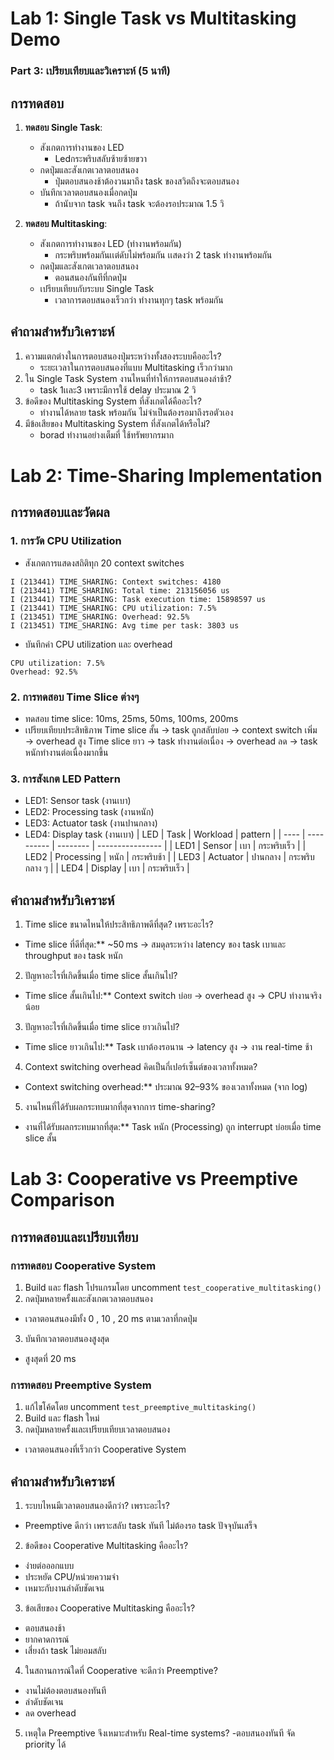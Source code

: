 # Lab 1: Single Task vs Multitasking Demo
### Part 3: เปรียบเทียบและวิเคราะห์ (5 นาที)

## การทดสอบ

1. **ทดสอบ Single Task**:
   - สังเกตการทำงานของ LED 
       - Ledกระพริบสลับซ้ายซ้ายขวา
   - กดปุ่มและสังเกตเวลาตอบสนอง
       - ปุ่มตอบสนองช้าต้องวนมาถึง task ของสวิตถึงจะตอบสนอง
   - บันทึกเวลาตอบสนองเมื่อกดปุ่ม
       - ถ้านับจาก task จนถึง task จะต้องรอประมาณ 1.5 วิ

2. **ทดสอบ Multitasking**:
   - สังเกตการทำงานของ LED (ทำงานพร้อมกัน)
       - กระพริบพร้อมกันเเต่ดับไม่พร้อมกัน เเสดงว่า 2 task ทำงานพร้อมกัน
   - กดปุ่มและสังเกตเวลาตอบสนอง
       - ตอนสนองกันทีที่กดปุ่ม
   - เปรียบเทียบกับระบบ Single Task
       - เวลาการตอบสนองเร็วกว่า ทำงานทุกๆ task พร้อมกัน

## คำถามสำหรับวิเคราะห์

1. ความแตกต่างในการตอบสนองปุ่มระหว่างทั้งสองระบบคืออะไร?
    - ระยะเวลาในการตอบสนองที่แบบ Multitasking เร็วกว่ามาก
2. ใน Single Task System งานไหนที่ทำให้การตอบสนองล่าช้า?
    -  task 1เเละ3 เพราะมีการใช้ delay ประมาณ 2 วิ
3. ข้อดีของ Multitasking System ที่สังเกตได้คืออะไร?
    - ทำงานได้หลาย task พร้อมกัน ไม่จำเป็นต้องรอมาถึงรอตัวเอง
4. มีข้อเสียของ Multitasking System ที่สังเกตได้หรือไม่?
    - borad ทำงานอย่างเต็มที่ ใช้ทรัพยากรมาก

# Lab 2: Time-Sharing Implementation
## การทดสอบและวัดผล

### 1. การวัด CPU Utilization
- สังเกตการแสดงสถิติทุก 20 context switches
  
```
I (213441) TIME_SHARING: Context switches: 4180
I (213441) TIME_SHARING: Total time: 213156056 us
I (213441) TIME_SHARING: Task execution time: 15898597 us
I (213441) TIME_SHARING: CPU utilization: 7.5%
I (213451) TIME_SHARING: Overhead: 92.5%
I (213451) TIME_SHARING: Avg time per task: 3803 us
```

- บันทึกค่า CPU utilization และ overhead

```
CPU utilization: 7.5%
Overhead: 92.5%
```

### 2. การทดสอบ Time Slice ต่างๆ
- ทดสอบ time slice: 10ms, 25ms, 50ms, 100ms, 200ms
- เปรียบเทียบประสิทธิภาพ
Time slice สั้น → task ถูกสลับบ่อย → context switch เพิ่ม → overhead สูง
Time slice ยาว → task ทำงานต่อเนื่อง → overhead ลด → task หนักทำงานต่อเนื่องมากขึ้น

### 3. การสังเกต LED Pattern
- LED1: Sensor task (งานเบา)
- LED2: Processing task (งานหนัก)
- LED3: Actuator task (งานปานกลาง)
- LED4: Display task (งานเบา)
| LED  | Task       | Workload |  pattern |
| ---- | ---------- | -------- | ---------------- |
| LED1 | Sensor     | เบา      | กระพริบเร็ว      |
| LED2 | Processing | หนัก     | กระพริบช้า       |
| LED3 | Actuator   | ปานกลาง  | กระพริบกลาง ๆ    |
| LED4 | Display    | เบา      | กระพริบเร็ว      |

## คำถามสำหรับวิเคราะห์

1. Time slice ขนาดไหนให้ประสิทธิภาพดีที่สุด? เพราะอะไร?
  - Time slice ที่ดีที่สุด:** ~50 ms → สมดุลระหว่าง latency ของ task เบาและ throughput ของ task หนัก
2. ปัญหาอะไรที่เกิดขึ้นเมื่อ time slice สั้นเกินไป?
  - Time slice สั้นเกินไป:** Context switch บ่อย → overhead สูง → CPU ทำงานจริงน้อย
3. ปัญหาอะไรที่เกิดขึ้นเมื่อ time slice ยาวเกินไป?
  - Time slice ยาวเกินไป:** Task เบาต้องรอนาน → latency สูง → งาน real-time ช้า
4. Context switching overhead คิดเป็นกี่เปอร์เซ็นต์ของเวลาทั้งหมด?
  - Context switching overhead:** ประมาณ 92–93% ของเวลาทั้งหมด (จาก log)
5. งานไหนที่ได้รับผลกระทบมากที่สุดจากการ time-sharing?
  - งานที่ได้รับผลกระทบมากที่สุด:** Task หนัก (Processing) ถูก interrupt บ่อยเมื่อ time slice สั้น

# Lab 3: Cooperative vs Preemptive Comparison

## การทดสอบและเปรียบเทียบ

### การทดสอบ Cooperative System
1. Build และ flash โปรแกรมโดย uncomment `test_cooperative_multitasking()`
2. กดปุ่มหลายครั้งและสังเกตเวลาตอบสนอง
  - เวลาตอนสนองมีทั้ง 0 , 10 , 20 ms ตามเวลาที่กดปุ่ม
3. บันทึกเวลาตอบสนองสูงสุด
  - สูงสุดที่ 20 ms

### การทดสอบ Preemptive System
1. แก้ไขโค้ดโดย uncomment `test_preemptive_multitasking()`
2. Build และ flash ใหม่
3. กดปุ่มหลายครั้งและเปรียบเทียบเวลาตอบสนอง
  - เวลาตอนสนองที่เร็วกว่า Cooperative System
## คำถามสำหรับวิเคราะห์

1. ระบบไหนมีเวลาตอบสนองดีกว่า? เพราะอะไร?
  - Preemptive ดีกว่า เพราะสลับ task ทันที ไม่ต้องรอ task ปัจจุบันเสร็จ
2. ข้อดีของ Cooperative Multitasking คืออะไร?
  - ง่ายต่อออกแบบ
  - ประหยัด CPU/หน่วยความจำ
  - เหมาะกับงานลำดับชัดเจน
3. ข้อเสียของ Cooperative Multitasking คืออะไร?
  - ตอบสนองช้า
  - ยากคาดการณ์
  - เสี่ยงถ้า task ไม่ยอมสลับ
4. ในสถานการณ์ใดที่ Cooperative จะดีกว่า Preemptive?
  - งานไม่ต้องตอบสนองทันที
  - ลำดับชัดเจน
  - ลด overhead
5. เหตุใด Preemptive จึงเหมาะสำหรับ Real-time systems?
  -ตอบสนองทันที
  จัด priority ได้



